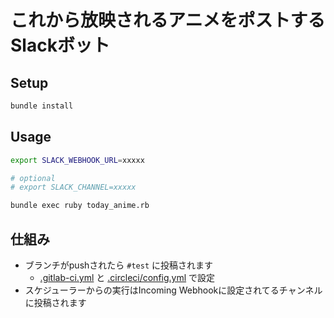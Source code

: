 # これから放映されるアニメをポストするSlackボット
## Setup
```bash
bundle install
```

## Usage
```bash
export SLACK_WEBHOOK_URL=xxxxx

# optional
# export SLACK_CHANNEL=xxxxx

bundle exec ruby today_anime.rb
```

## 仕組み
* ブランチがpushされたら `#test` に投稿されます
  * [.gitlab-ci.yml](.gitlab-ci.yml) と [.circleci/config.yml](.circleci/config.yml) で設定
* スケジューラーからの実行はIncoming Webhookに設定されてるチャンネルに投稿されます

